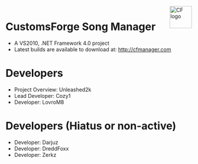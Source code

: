 <a href="https://customsforge.com/">
    <img src="https://i.imgur.com/CeqvXYs.png" alt="CF logo" title="CustomsForge" align="right" height="60" />
</a>

CustomsForge Song Manager
======================
* A VS2010, .NET Framework 4.0 project
* Latest builds are available to download at: http://cfmanager.com

Developers
======================
* Project Overview: Unleashed2k
* Lead Developer: Cozy1
* Developer: LovroM8

Developers (Hiatus or non-active)
======================
* Developer: Darjuz
* Developer: DreddFoxx
* Developer: Zerkz
